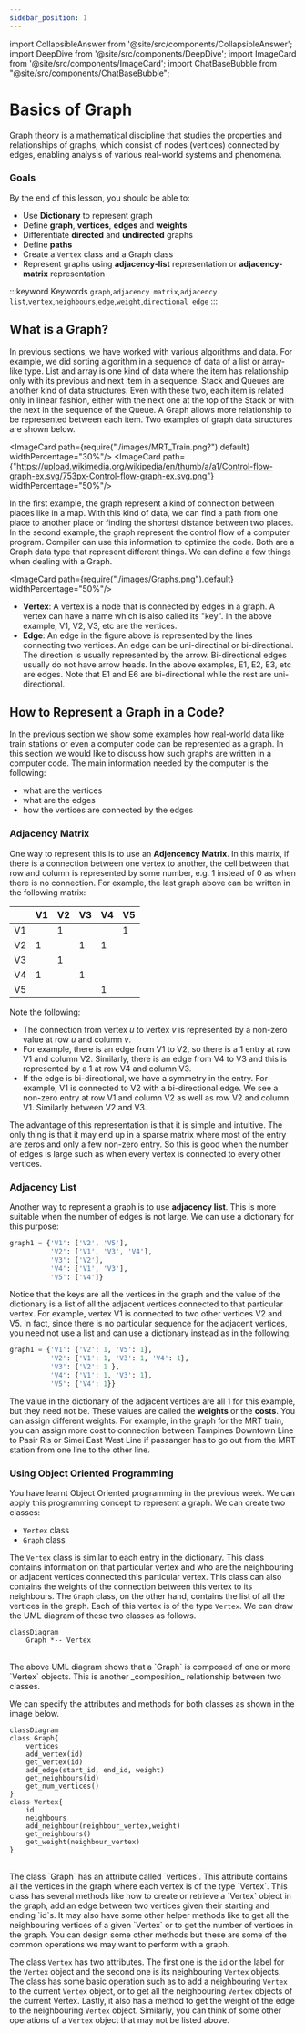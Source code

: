 ```yaml
---
sidebar_position: 1
---
```


import CollapsibleAnswer from '@site/src/components/CollapsibleAnswer';
import DeepDive from '@site/src/components/DeepDive';
import ImageCard from '@site/src/components/ImageCard';
import ChatBaseBubble from "@site/src/components/ChatBaseBubble";

# Basics of Graph

Graph theory is a mathematical discipline that studies the properties and relationships of graphs, which consist of nodes (vertices) connected by edges, enabling analysis of various real-world systems and phenomena.

<ChatBaseBubble/>

### Goals

By the end of this lesson, you should be able to:

- Use **Dictionary** to represent graph
- Define **graph**, **vertices**, **edges** and **weights**
- Differentiate **directed** and **undirected** graphs
- Define **paths**
- Create a `Vertex` class and a Graph class
- Represent graphs using **adjacency-list** representation or **adjacency-matrix** representation

:::keyword Keywords
`graph`,`adjacency matrix`,`adjacency list`,`vertex`,`neighbours`,`edge`,`weight`,`directional edge`
:::

## What is a Graph?

In previous sections, we have worked with various algorithms and data. For example, we did sorting algorithm in a sequence of data of a list or array-like type. List and array is one kind of data where the item has relationship only with its previous and next item in a sequence. Stack and Queues are another kind of data structures. Even with these two, each item is related only in linear fashion, either with the next one at the top of the Stack or with the next in the sequence of the Queue. A Graph allows more relationship to be represented between each item. Two examples of graph data structures are shown below.

<ImageCard path={require("./images/MRT_Train.png?").default} widthPercentage="30%"/>
<ImageCard path={"https://upload.wikimedia.org/wikipedia/en/thumb/a/a1/Control-flow-graph-ex.svg/753px-Control-flow-graph-ex.svg.png"} widthPercentage="50%"/>

In the first example, the graph represent a kind of connection between places like in a map. With this kind of data, we can find a path from one place to another place or finding the shortest distance between two places. In the second example, the graph represent the control flow of a computer program. Compiler can use this information to optimize the code. Both are a Graph data type that represent different things. We can define a few things when dealing with a Graph.

<ImageCard path={require("./images/Graphs.png").default} widthPercentage="50%"/>

- **Vertex**: A vertex is a node that is connected by edges in a graph. A vertex can have a name which is also called its "key". In the above example, V1, V2, V3, etc are the vertices.
- **Edge**: An edge in the figure above is represented by the lines connecting two vertices. An edge can be uni-directinal or bi-directional. The direction is usually represented by the arrow. Bi-directional edges usually do not have arrow heads. In the above examples, E1, E2, E3, etc are edges. Note that E1 and E6 are bi-directional while the rest are uni-directional.

## How to Represent a Graph in a Code?

In the previous section we show some examples how real-world data like train stations or even a computer code can be represented as a graph. In this section we would like to discuss how such graphs are written in a computer code. The main information needed by the computer is the following:

- what are the vertices
- what are the edges
- how the vertices are connected by the edges

### Adjacency Matrix

One way to represent this is to use an **Adjencency Matrix**. In this matrix, if there is a connection between one vertex to another, the cell between that row and column is represented by some number, e.g. 1 instead of 0 as when there is no connection. For example, the last graph above can be written in the following matrix:

|     | V1  | V2  | V3  | V4  | V5  |
| --- | --- | --- | --- | --- | --- |
| V1  |     | 1   |     |     | 1   |
| V2  | 1   |     | 1   | 1   |     |
| V3  |     | 1   |     |     |     |
| V4  | 1   |     | 1   |     |     |
| V5  |     |     |     | 1   |     |

Note the following:

- The connection from vertex _u_ to vertex _v_ is represented by a non-zero value at row _u_ and column _v_.
- For example, there is an edge from V1 to V2, so there is a 1 entry at row V1 and column V2. Similarly, there is an edge from V4 to V3 and this is represented by a 1 at row V4 and column V3.
- If the edge is bi-directional, we have a symmetry in the entry. For example, V1 is connected to V2 with a bi-directional edge. We see a non-zero entry at row V1 and column V2 as well as row V2 and column V1. Similarly between V2 and V3.

The advantage of this representation is that it is simple and intuitive. The only thing is that it may end up in a sparse matrix where most of the entry are zeros and only a few non-zero entry. So this is good when the number of edges is large such as when every vertex is connected to every other vertices.

### Adjacency List

Another way to represent a graph is to use **adjacency list**. This is more suitable when the number of edges is not large. We can use a dictionary for this purpose:

```python
graph1 = {'V1': ['V2', 'V5'],
          'V2': ['V1', 'V3', 'V4'],
          'V3': ['V2'],
          'V4': ['V1', 'V3'],
          'V5': ['V4']}
```

Notice that the keys are all the vertices in the graph and the value of the dictionary is a list of all the adjacent vertices connected to that particular vertex. For example, vertex V1 is connected to two other vertices V2 and V5. In fact, since there is no particular sequence for the adjacent vertices, you need not use a list and can use a dictionary instead as in the following:

```python
graph1 = {'V1': {'V2': 1, 'V5': 1},
          'V2': {'V1': 1, 'V3': 1, 'V4': 1},
          'V3': {'V2': 1 },
          'V4': {'V1': 1, 'V3': 1},
          'V5': {'V4': 1}}
```

The value in the dictionary of the adjacent vertices are all 1 for this example, but they need not be. These values are called the **weights** or the **costs**. You can assign different weights. For example, in the graph for the MRT train, you can assign more cost to connection between Tampines Downtown Line to Pasir Ris or Simei East West Line if passanger has to go out from the MRT station from one line to the other line.

### Using Object Oriented Programming

You have learnt Object Oriented programming in the previous week. We can apply this programming concept to represent a graph. We can create two classes:

- `Vertex` class
- `Graph` class

The `Vertex` class is similar to each entry in the dictionary. This class contains information on that particular vertex and who are the neighbouring or adjacent vertices connected this particular vertex. This class can also contains the weights of the connection between this vertex to its neighbours. The `Graph` class, on the other hand, contains the list of all the vertices in the graph. Each of this vertex is of the type `Vertex`. We can draw the UML diagram of these two classes as follows.

```mermaid
classDiagram
    Graph *-- Vertex
```

<br/>
The above UML diagram shows that a `Graph` is composed of one or more `Vertex` objects. This is another _composition_ relationship between two classes.

We can specify the attributes and methods for both classes as shown in the image below.

```mermaid
classDiagram
class Graph{
    vertices
    add_vertex(id)
    get_vertex(id)
    add_edge(start_id, end_id, weight)
    get_neighbours(id)
    get_num_vertices()
}
class Vertex{
    id
    neighbours
    add_neighbour(neighbour_vertex,weight)
    get_neighbours()
    get_weight(neighbour_vertex)
}
```

<br/>
The class `Graph` has an attribute called `vertices`. This attribute contains all the vertices in the graph where each vertex is of the type `Vertex`. This class has several methods like how to create or retrieve a `Vertex` object in the graph, add an edge between two vertices given their starting and ending `id`s. It may also have some other helper methods like to get all the neighbouring vertices of a given `Vertex` or to get the number of vertices in the graph. You can design some other methods but these are some of the common operations we may want to perform with a graph.

The class `Vertex` has two attributes. The first one is the `id` or the label for the `Vertex` object and the second one is its neighbouring `Vertex` objects. The class has some basic operation such as to add a neighbouring `Vertex` to the current `Vertex` object, or to get all the neighbouring `Vertex` objects of the current Vertex. Lastly, it also has a method to get the weight of the edge to the neighbouring `Vertex` object. Similarly, you can think of some other operations of a `Vertex` object that may not be listed above.
